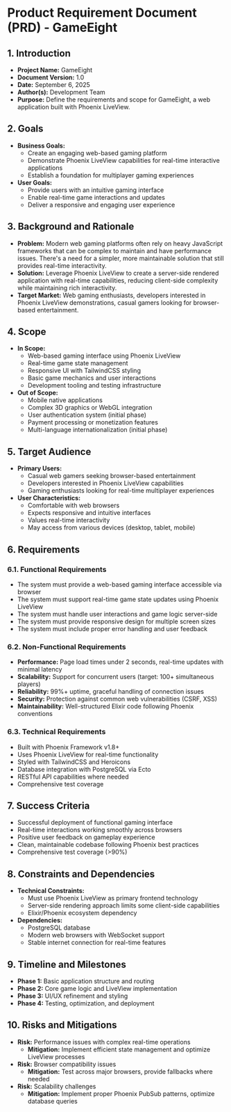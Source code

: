 # Product Requirement Document (PRD) - GameEight

## 1. Introduction
* **Project Name:** GameEight
* **Document Version:** 1.0
* **Date:** September 6, 2025
* **Author(s):** Development Team
* **Purpose:** Define the requirements and scope for GameEight, a web application built with Phoenix LiveView.

## 2. Goals
* **Business Goals:**
  - Create an engaging web-based gaming platform
  - Demonstrate Phoenix LiveView capabilities for real-time interactive applications
  - Establish a foundation for multiplayer gaming experiences
* **User Goals:**
  - Provide users with an intuitive gaming interface
  - Enable real-time game interactions and updates
  - Deliver a responsive and engaging user experience

## 3. Background and Rationale
* **Problem:** Modern web gaming platforms often rely on heavy JavaScript frameworks that can be complex to maintain and have performance issues. There's a need for a simpler, more maintainable solution that still provides real-time interactivity.
* **Solution:** Leverage Phoenix LiveView to create a server-side rendered application with real-time capabilities, reducing client-side complexity while maintaining rich interactivity.
* **Target Market:** Web gaming enthusiasts, developers interested in Phoenix LiveView demonstrations, casual gamers looking for browser-based entertainment.

## 4. Scope
* **In Scope:**
  - Web-based gaming interface using Phoenix LiveView
  - Real-time game state management
  - Responsive UI with TailwindCSS styling
  - Basic game mechanics and user interactions
  - Development tooling and testing infrastructure
* **Out of Scope:**
  - Mobile native applications
  - Complex 3D graphics or WebGL integration
  - User authentication system (initial phase)
  - Payment processing or monetization features
  - Multi-language internationalization (initial phase)

## 5. Target Audience
* **Primary Users:**
  - Casual web gamers seeking browser-based entertainment
  - Developers interested in Phoenix LiveView capabilities
  - Gaming enthusiasts looking for real-time multiplayer experiences
* **User Characteristics:**
  - Comfortable with web browsers
  - Expects responsive and intuitive interfaces
  - Values real-time interactivity
  - May access from various devices (desktop, tablet, mobile)

## 6. Requirements
### 6.1. Functional Requirements
* The system must provide a web-based gaming interface accessible via browser
* The system must support real-time game state updates using Phoenix LiveView
* The system must handle user interactions and game logic server-side
* The system must provide responsive design for multiple screen sizes
* The system must include proper error handling and user feedback

### 6.2. Non-Functional Requirements
* **Performance:** Page load times under 2 seconds, real-time updates with minimal latency
* **Scalability:** Support for concurrent users (target: 100+ simultaneous players)
* **Reliability:** 99%+ uptime, graceful handling of connection issues
* **Security:** Protection against common web vulnerabilities (CSRF, XSS)
* **Maintainability:** Well-structured Elixir code following Phoenix conventions

### 6.3. Technical Requirements
* Built with Phoenix Framework v1.8+
* Uses Phoenix LiveView for real-time functionality
* Styled with TailwindCSS and Heroicons
* Database integration with PostgreSQL via Ecto
* RESTful API capabilities where needed
* Comprehensive test coverage

## 7. Success Criteria
* Successful deployment of functional gaming interface
* Real-time interactions working smoothly across browsers
* Positive user feedback on gameplay experience
* Clean, maintainable codebase following Phoenix best practices
* Comprehensive test coverage (>90%)

## 8. Constraints and Dependencies
* **Technical Constraints:**
  - Must use Phoenix LiveView as primary frontend technology
  - Server-side rendering approach limits some client-side capabilities
  - Elixir/Phoenix ecosystem dependency
* **Dependencies:**
  - PostgreSQL database
  - Modern web browsers with WebSocket support
  - Stable internet connection for real-time features

## 9. Timeline and Milestones
* **Phase 1:** Basic application structure and routing
* **Phase 2:** Core game logic and LiveView implementation
* **Phase 3:** UI/UX refinement and styling
* **Phase 4:** Testing, optimization, and deployment

## 10. Risks and Mitigations
* **Risk:** Performance issues with complex real-time operations
  - **Mitigation:** Implement efficient state management and optimize LiveView processes
* **Risk:** Browser compatibility issues
  - **Mitigation:** Test across major browsers, provide fallbacks where needed
* **Risk:** Scalability challenges
  - **Mitigation:** Implement proper Phoenix PubSub patterns, optimize database queries
